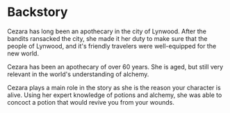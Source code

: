 # Backstory

Cezara has long been an apothecary in the city of Lynwood.  After the bandits ransacked the city, she made it her duty 
to make sure that the people of Lynwood, and it's friendly travelers were well-equipped for the new world.

Cezara has been an apothecary of over 60 years.  She is aged, but still very relevant in the world's understanding of
alchemy.

Cezara plays a main role in the story as she is the reason your character is alive.  Using her expert knowledge of
potions and alchemy, she was able to concoct a potion that would revive you from your wounds.

